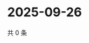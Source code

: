 # 2025-09-26

共 0 条

<!-- BEGIN ZHIHUVIDEO -->
<!-- 最后更新时间 Fri Sep 26 2025 06:09:11 GMT+0800 (China Standard Time) -->

<!-- END ZHIHUVIDEO -->
